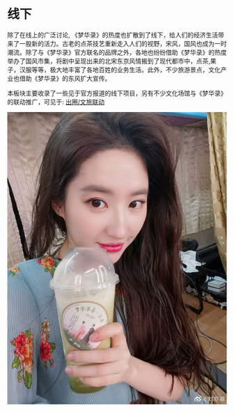 # 线下

除了在线上的广泛讨论, 《梦华录》的热度也扩散到了线下，给人们的经济生活带来了一股新的活力。古老的点茶技艺重新走入人们的视野，宋风，国风也成为一时潮流。除了与《梦华录》官方联名的品牌之外，各地也纷纷借助《梦华录》的热度举办了国风市集，将剧中呈现出来的北宋东京风情搬到了现代都市中，点茶,果子，汉服等等，极大地丰富了各地百姓的业务生活。此外，不少旅游景点，文化产业也借助《梦华录》的东风扩大宣传。

本板块主要收录了一些见于官方报道的线下项目，另有不少文化场馆与《梦华录》的联动推广，可见于: [出圈/文旅联动](/discuss/culture.html)


![](/image/xianxi/cover.jpg)

